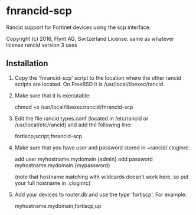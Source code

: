 # fnrancid-scp

Rancid support for Fortinet devices using the scp interface.

Copyright (c) 2016, Flynt AG, Switzerland
License: same as whatever license rancid version 3 uses

## Installation

1.   Copy the 'fnrancid-scp' script to the location where the other rancid scripts
     are located. On FreeBSD it is /usr/local/libexec/rancid.

1.   Make sure that it is executable:
     
        chmod +x /usr/local/libexec/rancid/fnrancid-scp

1.   Edit the file rancid.types.conf (located in /etc/rancid or /usr/local/etc/rancid) and add the following line:
     
        fortiscp;script;fnrancid-scp

1.   Make sure that you have user and password stored in ~rancid/.cloginrc:

        add user       myhostname.mydomain   {admin}
        add password   myhostname.mydomain   {mypassword}

     (note that hostname matching with wildcards doesn't work here, so put your full hostname in .cloginrc)

1.   Add your devices to router.db and use the type 'fortiscp'. For example:

        myhostname.mydomain;fortiscp;up
